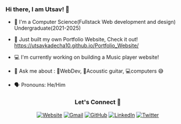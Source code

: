 ### Hi there, I am Utsav! 👋

<!--
**UtsavKadecha10/UtsavKadecha10** is a ✨ _special_ ✨ repository because its `README.md` (this file) appears on your GitHub profile.
-->
- 🏫 I'm a Computer Science(Fullstack Web development and design) Undergraduate(2021-2025)

- 💪 Just built my own Portfolio Website, Check it out! https://utsavkadecha10.github.io/Portfolio_Website/

- 💻 I'm currently working on building a Music player website!

- 💬 Ask me about : 📄WebDev, 🎸Acoustic guitar, 💻computers 😅

- 🗣 Pronouns: He/Him

<h3 align="center">Let's Connect 👥</h3>
<p align="center">
  <a href="https://utsavkadecha10.github.io/Portfolio_Website"><img src="https://img.icons8.com/bubbles/50/000000/web.png" alt="Website"/></a>
  <a href="mailto:ut.kadecha@gmail.com"><img src="https://img.icons8.com/bubbles/50/000000/gmail.png" alt="Gmail"/></a>
  <a href="https://github.com/UtsavKadecha10"><img src="https://img.icons8.com/bubbles/50/000000/github.png" alt="GitHub"/></a>
  <a href="https://www.linkedin.com/in/utsav-kadecha-a17607224"><img src="https://img.icons8.com/bubbles/50/000000/linkedin.png" alt="LinkedIn"/></a>
  <a href="https://twitter.com/KadechaUtsav"><img src="https://img.icons8.com/bubbles/50/000000/twitter-circled.png" alt="Twitter"/></a>
</p>

